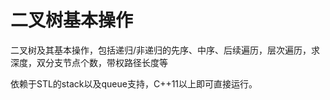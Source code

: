 # 二叉树基本操作
二叉树及其基本操作，包括递归/非递归的先序、中序、后续遍历，层次遍历，求深度，双分支节点个数，带权路径长度等

依赖于STL的stack以及queue支持，C++11以上即可直接运行。
